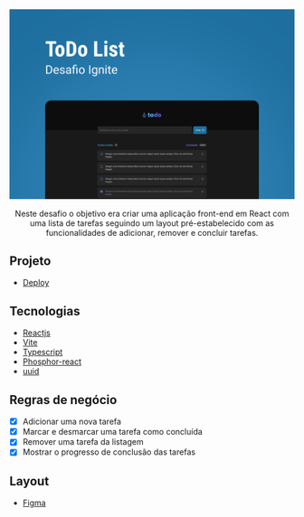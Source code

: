 <img src="./src/assets/Capa.png" alt="ToDo List"/>


<div align="center">

Neste desafio o objetivo era criar uma aplicação front-end em React com uma lista de tarefas seguindo um layout pré-estabelecido com as funcionalidades de adicionar, remover e concluir tarefas.
</div> 

## Projeto
- [Deploy](https://todo-list-thilourenco.vercel.app/)

## Tecnologias

- [Reactjs](www.reactjs.org)
- [Vite](https://vitejs.dev/)
- [Typescript](https://www.typescriptlang.org/)
- [Phosphor-react](https://phosphoricons.com/)
- [uuid](https://www.npmjs.com/package/uuid)

## Regras de negócio

- [x] Adicionar uma nova tarefa
- [x] Marcar e desmarcar uma tarefa como concluída
- [x] Remover uma tarefa da listagem
- [x] Mostrar o progresso de conclusão das tarefas

## Layout
- [Figma](https://www.figma.com/file/0n0zDN7zbzhRbaEO74Xesx/ToDo-List/duplicate)